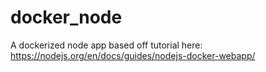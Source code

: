 # docker_node
A dockerized node app
based off tutorial here: https://nodejs.org/en/docs/guides/nodejs-docker-webapp/